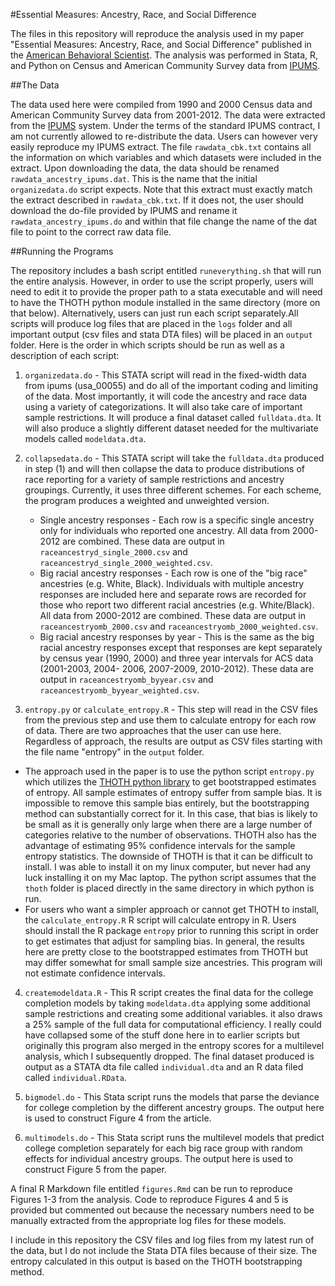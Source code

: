 #Essential Measures: Ancestry, Race, and Social Difference

The files in this repository will reproduce the analysis used in my paper "Essential Measures: Ancestry, Race, and Social Difference" published in the [American Behavioral Scientist](http://abs.sagepub.com/content/60/4/498). The analysis was performed in Stata, R, and Python on Census and American Community Survey data from [IPUMS](http://www.ipums.org). 

##The Data

The data used here were compiled from 1990 and 2000 Census data and American Community Survey data from 2001-2012. The data were extracted from the [IPUMS](http://www.ipums.org) system. Under the terms of the standard IPUMS contract, I am not currently allowed to re-distribute the data. Users can however very easily reproduce my IPUMS extract. The file `rawdata_cbk.txt` contains all the information on which variables and which datasets were included in the extract. Upon downloading the data, the data should be renamed `rawdata_ancestry_ipums.dat`. This is the name that the initial `organizedata.do` script expects. Note that this extract must exactly match the extract described in `rawdata_cbk.txt`. If it does not, the user should download the do-file provided by IPUMS and rename it `rawdata_ancestry_ipums.do` and within that file change the name of the dat file to point to the correct raw data file. 

##Running the Programs

The repository includes a bash script entitled `runeverything.sh` that will run the entire analysis. However, in order to use the script properly, users will need to edit it to provide the proper path to a stata executable and will need to have the THOTH python module installed in the same directory (more on that below). Alternatively, users can just run each script separately.All scripts will produce log files that are placed in the `logs` folder and all important output (csv files and stata DTA files) will be placed in an `output` folder. Here is the order in which scripts should be run as well as a description of each script:

1.	 `organizedata.do` - This STATA script will read in the fixed-width data from ipums (usa_00055) and do all of the important coding and limiting of the data. Most importantly, it will code the ancestry and race data using a variety of categorizations. It will also take care of important sample restrictions. It will produce a final dataset called `fulldata.dta`. It will also produce a slightly different dataset needed for the multivariate models called `modeldata.dta`. 

2. `collapsedata.do` - This STATA script will take the `fulldata.dta` produced in step (1) and will then collapse the data to produce distributions of race reporting for a variety of sample restrictions and ancestry groupings. Currently, it uses three different schemes. For each scheme, the program produces a weighted and unweighted version.
	- Single ancestry responses - Each row is a specific single ancestry only for individuals who reported one ancestry. All data from 2000-2012 are combined. These data are output in `raceancestryd_single_2000.csv` and `raceancestryd_single_2000_weighted.csv`. 
	- Big racial ancestry responses - Each row is one of the "big race" ancestries (e.g. White, Black). Individuals with multiple ancestry responses are included here and separate rows are recorded for those who report two different racial ancestries (e.g. White/Black). All data from 2000-2012 are combined. These data are output in `raceancestryomb_2000.csv` and `raceancestryomb_2000_weighted.csv`. 
	- Big racial ancestry responses by year - This is the same as the big racial ancestry responses except that responses are kept separately by census year (1990, 2000) and three year intervals for ACS data (2001-2003, 2004-
2006, 2007-2009, 2010-2012). These data are output in `raceancestryomb_byyear.csv` and `raceancestryomb_byyear_weighted.csv`.

3. `entropy.py` or `calculate_entropy.R` - This step will read in the CSV files from the previous step and use them to calculate entropy for each row of data. There are two approaches that the user can use here. Regardless of approach, the results are output as CSV files starting with the file name "entropy" in the `output` folder.  
 - The approach used in the paper is to use the python script `entropy.py` which utilizes the [THOTH python library](http://tuvalu.santafe.edu/~simon/page7/page7.html) to get bootstrapped estimates of entropy. All sample estimates of entropy suffer from sample bias. It is impossible to remove this sample bias entirely, but the bootstrapping method can substantially correct for it. In this case, that bias is likely to be small as it is generally only large when there are a large number of categories relative to the number of observations. THOTH also has the advantage of estimating 95% confidence intervals for the sample entropy statistics. The downside of THOTH is that it can be difficult to install. I was able to install it on my linux computer, but never had any luck installing it on my Mac laptop. The python script assumes that the `thoth` folder is placed directly in the same directory in which python is run. 
 - For users who want a simpler approach or cannot get THOTH to install, the `calculate_entropy.R` R script will calculate entropy in R. Users should install the R package `entropy` prior to running this script in order to get estimates that adjust for sampling bias. In general, the results here are pretty close to the bootstrapped estimates from THOTH but may differ somewhat for small sample size ancestries. This program will not estimate confidence intervals. 
 
4. `createmodeldata.R` - This R script creates the final data for the college completion models by taking `modeldata.dta` applying some additional sample restrictions and creating some additional variables. it also draws a 25% sample of the full data for computational efficiency. I really could have collapsed some of the stuff done here in to earlier scripts but originally this program also merged in the entropy scores for a multilevel analysis, which I subsequently dropped. The final dataset produced is output as a STATA dta file called `individual.dta` and an R data filed called `individual.RData`.

5. `bigmodel.do`  - This Stata script runs the models that parse the deviance for college completion by the different ancestry groups. The output here is used to construct Figure 4 from the article.   

6. `multimodels.do` - This Stata script runs the multilevel models that predict college completion separately for each big race group with random effects for individual ancestry groups. The output here is used to construct Figure 5 from the paper. 

A final R Markdown file entitled `figures.Rmd` can be run to reproduce Figures 1-3 from the analysis. Code to reproduce Figures 4 and 5 is provided but commented out because the necessary numbers need to be manually extracted from the appropriate log files for these models. 

I include in this repository the CSV files and log files from my latest run of the data, but I do not include the Stata DTA files because of their size. The entropy calculated in this output is based on the THOTH bootstrapping method. 